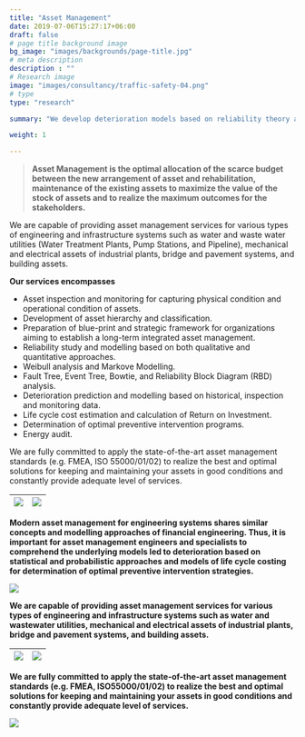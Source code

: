 ```yaml
---
title: "Asset Management"
date: 2019-07-06T15:27:17+06:00
draft: false
# page title background image
bg_image: "images/backgrounds/page-title.jpg"
# meta description
description : ""
# Research image
image: "images/consultancy/traffic-safety-04.png"
# type
type: "research"

summary: "We develop deterioration models based on reliability theory and monitoring data. Determination of optimal intervention strategies for stock of assets. "

weight: 1

---
```



> **Asset Management is the optimal allocation of the scarce budget between the new arrangement of asset and rehabilitation, maintenance of the existing assets to maximize the value of the stock of assets and to realize the maximum outcomes for the stakeholders.**

We are capable of providing asset management services for various types of engineering and infrastructure systems such as water and waste water utilities (Water Treatment Plants, Pump Stations, and Pipeline), mechanical and electrical assets of industrial plants, bridge and pavement systems, and building assets.

**Our services encompasses**

-	Asset inspection and monitoring for capturing physical condition and operational condition of assets.
-	Development of asset hierarchy and classification.
-	Preparation of blue-print and strategic framework for organizations aiming to establish a long-term integrated asset management.
-	Reliability study and modelling based on both qualitative and quantitative approaches.
- Weibull analysis and Markove Modelling.
-	Fault Tree, Event Tree, Bowtie, and Reliability Block Diagram (RBD) analysis.
-	Deterioration prediction and modelling based on historical, inspection and monitoring data.
-	Life cycle cost estimation and calculation of Return on Investment.
-	Determination of optimal preventive intervention programs.
-	Energy audit.

We are fully committed to apply the state-of-the-art asset management standards (e.g. FMEA, ISO 55000/01/02) to realize the best and optimal solutions for keeping and maintaining your assets in good conditions and constantly provide adequate level of services.

| ![](/images/consultancy/iso55000.png)|![](/images/consultancy/iam_pomplus.jpg)
|:---:|:---:|

**Modern asset management for engineering systems shares similar concepts and modelling approaches of financial engineering. Thus, it is important for asset management engineers and specialists to comprehend the underlying models led to deterioration based on statistical and probabilistic approaches and models of life cycle costing for determination of optimal preventive intervention strategies.**

![](/images/consultancy/weibullplot.png)

**We are capable of providing asset management services for various types of engineering and infrastructure systems such as water and wastewater utilities, mechanical and electrical assets of industrial plants, bridge and pavement systems, and building assets.**

| ![](/images/consultancy/cs.jpg)|![](/images/consultancy/05-FMEA.jpg)
|:---:|:---:|


**We are fully committed to apply the state-of-the-art asset management standards (e.g. FMEA, ISO55000/01/02) to realize the best and optimal solutions for keeping and maintaining your assets in good conditions and constantly provide adequate level of services.**

![](/images/fta02.png)
